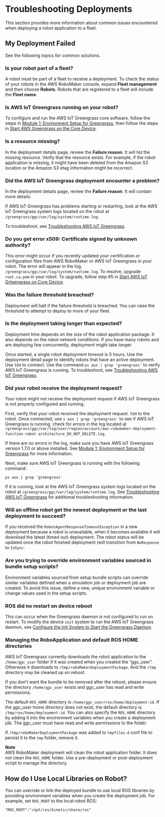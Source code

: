 # Troubleshooting Deployments<a name="troubleshooting-deployments"></a>

This section provides more information about common issues encountered when deploying a robot application to a fleet\.

## My Deployment Failed<a name="troubleshooting-deployments-failed"></a>

See the following topics for common solutions\.

### Is your robot part of a fleet?<a name="troubleshooting-deployments-notfleet"></a>

A robot must be part of a fleet to receive a deployment\. To check the status of your robots in the AWS RoboMaker console, expand **Fleet management** and then choose **Robots**\. Robots that are registered to a fleet will include the **Fleet name**\. 

### Is AWS IoT Greengrass running on your robot?<a name="troubleshooting-deployments-greengrass-not-started"></a>

To configure and run the AWS IoT Greengrass core software, follow the steps in [Module 1: Environment Setup for Greengrass](https://docs.aws.amazon.com/greengrass/latest/developerguide/module1.html), then follow the steps in [Start AWS Greengrass on the Core Device](https://docs.aws.amazon.com/greengrass/latest/developerguide/gg-device-start.html)\. 

### Is a resource missing?<a name="troubleshooting-deployments-resource-not-found"></a>

In the deployment details page, review the **Failure reason**\. It will list the missing resource\. Verify that the resource exists\. For example, if the robot application is missing, it might have been deleted from the Amazon S3 location or the Amazon S3 etag information might be incorrect\. 

### Did the AWS IoT Greengrass deployment encounter a problem?<a name="troubleshooting-deployments-gg-deployment"></a>

In the deployment details page, review the **Failure reason**\. It will contain more details\.

If AWS IoT Greengrass has problems starting or restarting, look at the AWS IoT Greengrass system logs located on the robot at `/greengrass/ggc/var/log/system/runtime.log`\.

To troubleshoot, see [Troubleshooting AWS IoT Greengrass](https://docs.aws.amazon.com/greengrass/latest/developerguide/gg-troubleshooting.html)\. 

### Do you get error x509: Certificate signed by unknown authority?<a name="troubleshooting-deployments-gg-certificate"></a>

This error might occur if you recently updated your certification or configuration files from AWS RoboMaker or AWS IoT Greengrass in your robot\. The error will appear in the log, `/greengrass/ggc/var/log/system/runtime.log`\. To resolve, upgrade `root.ca.pem` in your robot\. To upgrade, follow step \#5 in [Start AWS IoT Grteengrass on Core Device](https://docs.aws.amazon.com/greengrass/latest/developerguide/gg-device-start.html)\. 

### Was the failure threshold breached?<a name="troubleshooting-deployments-failure-threshold"></a>

Deployment will halt if the failure threshold is breached\. You can raise the threshold to attempt to deploy to more of your fleet\. 

### Is the deployment taking longer than expected?<a name="troubleshooting-deployments-stuck-deploying"></a>

Deployment time depends on the size of the robot application package\. It also depends on the robot network conditions\. If you have many robots and are deploying few concurrently, deployment might take longer\. 

Once started, a single robot deployment timeout is 5 hours\. Use the deployment detail page to identify robots that have an active deployment\. Use `SSH` to connect\. Use the command `ps aux | grep 'greengrass'` to verify AWS IoT Greengrass is running\. To troubleshoot, see [Troubleshooting AWS IoT Greengrass](https://docs.aws.amazon.com/greengrass/latest/developerguide/gg-troubleshooting.html)\. 

### Did your robot receive the deployment request?<a name="troubleshooting-deployments-receive-request"></a>

Your robot might not receive the deployment request if AWS IoT Greengrass is not properly configured and running\. 

First, verify that your robot received the deployment request\. `SSH` to the robot\. Once connected, use `s aux | grep 'greengrass'` to see if AWS IoT Greengrass is running\. check for errors in the log located at `/greengrass/ggc/var/log/user/region/account/aws-robomaker-deployment-function-robot architecture_DO_NOT_DELETE.log`\.

If there are no errors in the log, make sure you have AWS IoT Greengrass version 1\.7\.0 or above installed\. See [Module 1: Environment Setup for Greengrass](https://docs.aws.amazon.com/greengrass/latest/developerguide/module1.html) for more information\.

Next, make sure AWS IoT Greengrass is running with the following command:

```
ps aux | grep 'greengrass'
```

If it is running, look at the AWS IoT Greengrass system logs located on the robot at `/greengrass/ggc/var/log/system/runtime.log`\. See [Troubleshooting AWS IoT Greengrass](https://docs.aws.amazon.com/greengrass/latest/developerguide/gg-troubleshooting.html) for additional troubleshooting information\.

### Will an offline robot get the newest deployment or the last deployment to succeed?<a name="troubleshooting-deployments-robotagentresponsetimeoutexception"></a>

If you received the `RobotAgentResponseTimeoutException` in a new deployment because a robot is unavailable, when it becomes available it will download the latest \(timed out\) deployment\. The robot status will be updated once the robot finished deployment \(will transition from `NoResponse` to `InSync`\. 

### Are you trying to override environment variables sourced in bundle setup scripts?<a name="troubleshooting-deployments-failure-rosvars"></a>

Environment variables sourced from setup bundle scripts can override similar variables defined when a simulation job or deployment job are created\. To avoid this issue, define a new, unique environment variable or change values used in the setup scripts\. 

### ROS did no restart on device reboot<a name="troubleshooting-deployments-failure-no-restart"></a>

This can occur when the Greengrass daemon is not configured to run on restart\. To modify the device `init` system to run the AWS IoT Greengrass daemon, see [Configure the Init System to Start the Greengrass Daemon](https://docs.aws.amazon.com/greengrass/latest/developerguide/gg-core.html#start-on-boot)\. 

### Managing the RoboApplication and default ROS HOME directories<a name="troubleshooting-deployments-failure-clean-up"></a>

AWS IoT Greengrass currently downloads the robot application to the `/home/ggc_user` folder if it was created when you created the “ggc\_user”\. Otherwise it downloads to `/tmp/roboMakerDeploymentPackage`\. And the `/tmp` directory may be cleaned up on reboot\.

If you don’t want the bundle to be removed after the reboot, please ensure the directory `/home/ggc_user` exists and ggc\_user has read and write permissions\. 

The default `ROS_HOME` directory is `/home/ggc_user/ros/home/deployment-id`\. If the ggc\_user home directory does not exist, the default directory is `/tmp/ros/home/deployment-id`\. You can also specify the `ROS_HOME` directory by adding it into the environment variables when you create a deployment job\. The ggc\_user must have read and write permissions to the folder\.

If `/tmp/roboMakerDeploymentPackage` was added to `tmpfiles.d` conf file to persist it to the `tmp` folder, remove it\. 

**Note**  
AWS RoboMaker deployment will clean the robot application folder\. It does not clean the `ROS_HOME` folder\. Use a pre\-deployment or post\-deployment script to manage the directory\. 

## How do I Use Local Libraries on Robot?<a name="troubleshooting-deployments-use-local-libs"></a>

You can override or link the deployed bundle to use local ROS libraries by providing environment variables when you create the deployment job\. For example, set `ROS_ROOT` to the local robot ROS: 

```
"ROS_ROOT":"/opt/ros/kinetic/share/ros"
```